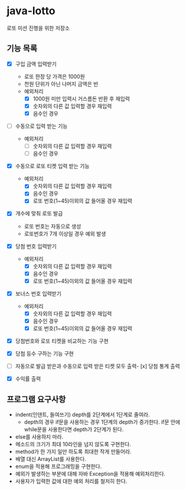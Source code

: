 # java-lotto
로또 미션 진행을 위한 저장소

## 기능 목록

- [x] 구입 금액 입력받기
    - 로또 한장 당 가격은 1000원
    - 천원 단위가 아닌 나머지 금액은 반
    - 예외처리
        - [x] 1000원 미만 입력시 거스름돈 반환 후 재입력        
        - [x] 숫자외의 다른 값 입력할 경우 재입력
        - [x] 음수인 경우
- [ ] 수동으로 입력 받는 기능
    - 예외처리
        - [ ] 숫자외의 다른 값 입력할 경우 재입력
        - [ ] 음수인 경우
- [x] 수동으로 로또 티켓 입력 받는 기능
    - 예외처리
        - [x] 숫자외의 다른 값 입력할 경우 재입력
        - [x] 음수인 경우
        - [x] 로또 번호(1~45)이외의 값 들어올 경우 재입력
- [x] 개수에 맞춰 로또 발급
    - 로또 번호는 자동으로 생성
    - 로또번호가 7개 이상일 경우 예외 발생
    
- [x] 당첨 번호 입력받기
    - 예외처리
        - [x] 숫자외의 다른 값 입력할 경우 재입력
        - [x] 음수인 경우
        - [x] 로또 번호(1~45)이외의 값 들어올 경우 재입력
- [x] 보너스 번호 입력받기
    - 예외처리
        - [x] 숫자외의 다른 값 입력할 경우 재입력
        - [x] 음수인 경우
        - [x] 로또 번호(1~45)이외의 값 들어올 경우 재입력
- [x] 당첨번호와 로또 티켓을 비교하는 기능 구현

- [x] 당첨 등수 구하는 기능 구현
- [ ] 자동으로 발급 받은과 수동으로 입력 받은 티켓 모두 출력- [x] 당첨 통계 출력
- [x] 수익률 출력

## 프로그램 요구사항

- indent(인덴트, 들여쓰기) depth를 2단계에서 1단계로 줄여라.
    - depth의 경우 if문을 사용하는 경우 1단계의 depth가 증가한다. 
    if문 안에 while문을 사용한다면 depth가 2단계가 된다.
- else를 사용하지 마라.
- 메소드의 크기가 최대 10라인을 넘지 않도록 구현한다.
- method가 한 가지 일만 하도록 최대한 작게 만들어라.
- 배열 대신 ArrayList를 사용한다.
- enum을 적용해 프로그래밍을 구현한다.
- 예외가 발생하는 부분에 대해 자바 Exception을 적용해 예외처리한다.
- 사용자가 입력한 값에 대한 예외 처리를 철저히 한다.